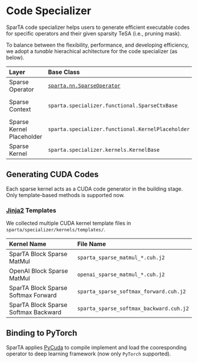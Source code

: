 # Code Specializer

SparTA code specializer helps users to generate efficient executable codes for specific operators and their given sparsity TeSA (i.e., pruning mask).

To balance between the flexibility, performance, and developing efficiency, we adopt a *tunable* hierachical achitecture for the code specializer (as below). 

<!--
![specializer](medias/specializer.svg)
-->

| Layer | Base Class | Role |
| :- | :- | :- |
| Sparse Operator | [`sparta.nn.SparseOperator`](reference/nn.rst) | User interface as `torch.nn.Module` |
| Sparse Context | `sparta.specializer.functional.SparseCtxBase` | Function context to interact with `torch.autograd.Function` |
| Sparse Kernel Placeholder | `sparta.specializer.functional.KernelPlaceholder` | Collection of multiple kernel implementations |
| Sparse Kernel | `sparta.specializer.kernels.KernelBase` | Tunable sparse CUDA kernel interface |

## Generating CUDA Codes

Each sparse kernel acts as a CUDA code generator in the building stage. Only template-based methods is supported now.

### [Jinja2](http://docs.jinkan.org/docs/jinja2/) Templates

We collected multiple CUDA kernel template files in `sparta/specializer/kernels/templates/`.

| Kernel Name | File Name |
| :- | :- |
| SparTA Block Sparse MatMul | `sparta_sparse_matmul_*.cuh.j2` |
| OpenAI Block Sparse MatMul | `openai_sparse_matmul_*.cuh.j2` |
| SparTA Block Sparse Softmax Forward | `sparta_sparse_softmax_forward.cuh.j2` |
| SparTA Block Sparse Softmax Backward | `sparta_sparse_softmax_backward.cuh.j2` |

## Binding to PyTorch 

SparTA applies [PyCuda](https://documen.tician.de/pycuda/) to compile implement and load the cooresponding operator to deep learning framework (now only `PyTorch` supported). 
